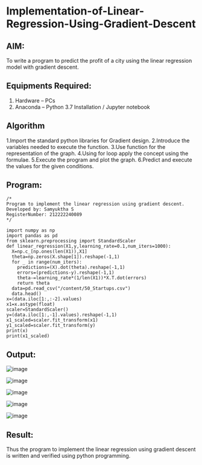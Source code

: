 # Implementation-of-Linear-Regression-Using-Gradient-Descent

## AIM:
To write a program to predict the profit of a city using the linear regression model with gradient descent.

## Equipments Required:
1. Hardware – PCs
2. Anaconda – Python 3.7 Installation / Jupyter notebook

## Algorithm
1.Import the standard python libraries for Gradient design.
2.Introduce the variables needed to execute the function.
3.Use function for the representation of the graph.
4.Using for loop apply the concept using the formulae.
5.Execute the program and plot the graph.
6.Predict and execute the values for the given conditions.

## Program:
```
/*
Program to implement the linear regression using gradient descent.
Developed by: Samyuktha S
RegisterNumber: 212222240089 
*/
```
```
import numpy as np
import pandas as pd
from sklearn.preprocessing import StandardScaler
def linear_regression(X1,y,learning_rate=0.1,num_iters=1000):
  X=np.c_[np.ones(len(X1)),X1]
  theta=np.zeros(X.shape[1]).reshape(-1,1)
  for _ in range(num_iters):
    predictions=(X).dot(theta).reshape(-1,1)
    errors=(predictions-y).reshape(-1,1)
    theta-=learning_rate*(1/len(X1))*X.T.dot(errors)
    return theta
  data=pd.read_csv("/content/50_Startups.csv")
  data.head()
x=(data.iloc[1:,:-2].values)
x1=x.astype(float)
scaler=StandardScaler()
y=(data.iloc[1:,-1].values).reshape(-1,1)
x1_scaled=scaler.fit_transform(x1)
y1_scaled=scaler.fit_transform(y)
print(x)
print(x1_scaled)
```

## Output:
![image](https://github.com/SamyukthaSreenivasan/Implementation-of-Linear-Regression-Using-Gradient-Descent/assets/119475703/2efedf6c-5633-45b3-a91c-754dc43fe7c5)

![image](https://github.com/SamyukthaSreenivasan/Implementation-of-Linear-Regression-Using-Gradient-Descent/assets/119475703/f2310119-fd33-4b52-8cd9-dcb7c6cc3854)

![image](https://github.com/SamyukthaSreenivasan/Implementation-of-Linear-Regression-Using-Gradient-Descent/assets/119475703/33d9de75-6920-4888-843e-d12332336c40)

![image](https://github.com/SamyukthaSreenivasan/Implementation-of-Linear-Regression-Using-Gradient-Descent/assets/119475703/cd48e666-7599-4a70-b9e7-2fc83d8e2e6d)

![image](https://github.com/SamyukthaSreenivasan/Implementation-of-Linear-Regression-Using-Gradient-Descent/assets/119475703/9059651e-11e5-4812-8c6d-f1b837cb2f81)

## Result:
Thus the program to implement the linear regression using gradient descent is written and verified using python programming.

